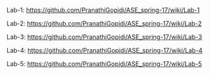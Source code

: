 Lab-1: https://github.com/PranathiGopidi/ASE_spring-17/wiki/Lab-1

Lab-2: https://github.com/PranathiGopidi/ASE_spring-17/wiki/Lab-2

Lab-3: https://github.com/PranathiGopidi/ASE_spring-17/wiki/Lab-3

Lab-4: https://github.com/PranathiGopidi/ASE_spring-17/wiki/Lab-4

Lab-5: https://github.com/PranathiGopidi/ASE_spring-17/wiki/Lab-5
